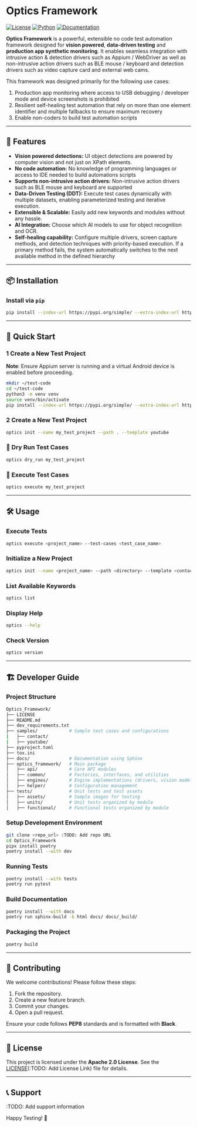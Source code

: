 # Optics Framework

[![License](https://img.shields.io/badge/license-Apache_2.0-blue.svg)](LICENSE)
[![Python](https://img.shields.io/badge/python-3.12%2B-blue.svg)](https://www.python.org/)
[![Documentation](https://img.shields.io/badge/docs-Sphinx-blue)](docs/)

**Optics Framework** is a powerful, extensible no code test automation framework designed for **vision powered**, **data-driven testing** and **production app synthetic monitoring**. It enables seamless integration with intrusive action & detection drivers such as Appium / WebDriver as well as non-intrusive action drivers such as BLE mouse / keyboard and detection drivers such as video capture card and external web cams.

This framework was designed primarily for the following use cases:

1. Production app monitoring where access to USB debugging / developer mode and device screenshots is prohibited
2. Resilient self-healing test automation that rely on more than one element identifier and multiple fallbacks to ensure maximum recovery
3. Enable non-coders to build test automation scripts

---

## 🚀 Features

- **Vision powered detections:** UI object detections are powered by computer vision and not just on XPath elements.
- **No code automation:** No knowledge of programming languages or access to IDE needed to build automations scripts
- **Supports non-intrusive action drivers:** Non-intrusive action drivers such as BLE mouse and keyboard are supported
- **Data-Driven Testing (DDT):** Execute test cases dynamically with multiple datasets, enabling parameterized testing and iterative execution.
- **Extensible & Scalable:** Easily add new keywords and modules without any hassle.
- **AI Integration:** Choose which AI models to use for object recognition and OCR.
- **Self-healing capability:** Configure multiple drivers, screen capture methods, and detection techniques with priority-based execution. If a primary method fails, the system automatically switches to the next available method in the defined hierarchy

---

## 📦 Installation

### Install via `pip`

```bash
pip install --index-url https://pypi.org/simple/ --extra-index-url https://test.pypi.org/simple/ optics-framework
```

---

## 🚀 Quick Start

### 1 Create a New Test Project

**Note**: Ensure Appium server is running and a virtual Android device is enabled before proceeding.

```bash
mkdir ~/test-code
cd ~/test-code
python3 -m venv venv
source venv/bin/activate
pip install --index-url https://pypi.org/simple/ --extra-index-url https://test.pypi.org/simple/ optics-framework
```

### 2 Create a New Test Project

```bash
optics init --name my_test_project --path . --template youtube
```

### 📌 Dry Run Test Cases

```bash
optics dry_run my_test_project
```

### 📌 Execute Test Cases

```bash
optics execute my_test_project
```

---

## 🛠️ Usage

### Execute Tests

```bash
optics execute <project_name> --test-cases <test_case_name>
```

### Initialize a New Project

```bash
optics init --name <project_name> --path <directory> --template <contact/youtube> --force
```

### List Available Keywords

```bash
optics list
```

### Display Help

```bash
optics --help
```

### Check Version

```bash
optics version
```

---

## 🏗️ Developer Guide

### Project Structure

```bash
Optics_Framework/
├── LICENSE
├── README.md
├── dev_requirements.txt
├── samples/            # Sample test cases and configurations
|   ├── contact/
|   ├── youtube/
├── pyproject.toml
├── tox.ini
├── docs/               # Documentation using Sphinx
├── optics_framework/   # Main package
│   ├── api/            # Core API modules
│   ├── common/         # Factories, interfaces, and utilities
│   ├── engines/        # Engine implementations (drivers, vision models, screenshot tools)
│   ├── helper/         # Configuration management
├── tests/              # Unit tests and test assets
│   ├── assets/         # Sample images for testing
│   ├── units/          # Unit tests organized by module
│   ├── functional/     # Functional tests organized by module

```

### Setup Development Environment

```bash
git clone <repo_url> :TODO: Add repo URL
cd Optics_Framework
pipx install poetry
poetry install --with dev
```

### Running Tests

```bash
poetry install --with tests
poetry run pytest
```

### Build Documentation

```bash
poetry install --with docs
poetry run sphinx-build -b html docs/ docs/_build/
```

### Packaging the Project

```bash
poetry build
```

---

## 📜 Contributing

We welcome contributions! Please follow these steps:

1. Fork the repository.
2. Create a new feature branch.
3. Commit your changes.
4. Open a pull request.

Ensure your code follows **PEP8** standards and is formatted with **Black**.

---

## 📄 License

This project is licensed under the **Apache 2.0 License**. See the [LICENSE](LICENSE)(:TODO: Add License Link) file for details.

---

## 📞 Support

:TODO: Add support information

Happy Testing! 🚀
